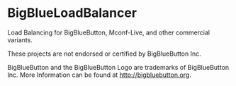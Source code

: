 # BigBlueLoadBalancer
Load Balancing for BigBlueButton, Mconf-Live, and other commercial variants.

These projects are not endorsed or certified by BigBlueButton Inc.

BigBlueButton and the BigBlueButton Logo are trademarks of BigBlueButton Inc. More Information can be found at http://bigbluebutton.org.
